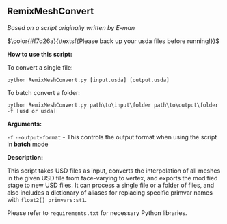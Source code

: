 ## RemixMeshConvert
*Based on a script originally written by E-man*

$\color{#f7d26a}{\textsf{Please back up your usda files before running!}}$

**How to use this script:**

To convert a single file:

`python RemixMeshConvert.py [input.usda] [output.usda]`

To batch convert a folder:

`python RemixMeshConvert.py path\to\input\folder path\to\output\folder -f [usd or usda]`

**Arguments:**

`-f` `--output-format` - This controls the output format when using the script in **batch** mode

**Description:**

This script takes USD files as input, converts the interpolation of all meshes in the given USD file from face-varying to vertex, and exports the modified stage to new USD files. It can process a single file or a folder of files, and also includes a dictionary of aliases for replacing specific primvar names with `float2[] primvars:st1`.

Please refer to `requirements.txt` for necessary Python libraries.